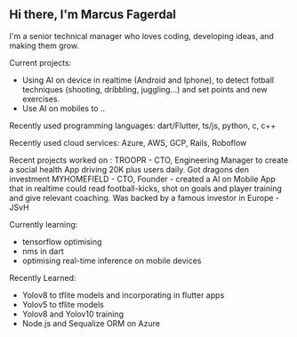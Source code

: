 ## Hi there, I'm Marcus Fagerdal

I'm a senior technical manager who loves coding, developing ideas, and making them grow.

Current projects:
- Using AI on device in realtime (Android and Iphone),  to detect fotball techniques (shooting, dribbling, juggling...) and set points and new exercises.
- Use AI on mobiles to ..

Recently used programming languages: dart/Flutter, ts/js, python, c, c++

Recently used cloud services: Azure, AWS, GCP, Rails, Roboflow

Recent projects worked on : 
TROOPR - CTO, Engineering Manager to create a social health App driving 20K plus users daily. Got dragons den investment
MYHOMEFIELD - CTO, Founder - created a AI on Mobile App that in realtime could read football-kicks, shot on goals and player training and give relevant coaching. Was backed by a famous investor in Europe - JSvH
  
Currently learning: 
- tensorflow optimising
- nms in dart
- optimising real-time inference on mobile devices

Recently Learned: 
- Yolov8 to tflite  models and incorporating in flutter apps
- Yolov5 to tflite models
- Yolov8 and Yolov10 training
- Node.js and Sequalize ORM on Azure 

<!--
**mfagerdal/mfagerdal** is a ✨ _special_ ✨ repository because its `README.md` (this file) appears on your GitHub profile.

Here are some ideas to get you started:

- 🔭 I’m currently working on ...
- 🌱 I’m currently learning ...
- 👯 I’m looking to collaborate on ...
- 🤔 I’m looking for help with ...
- 💬 Ask me about ...
- 📫 How to reach me: ...
- 😄 Pronouns: ...
- ⚡ Fun fact: ...
-->
